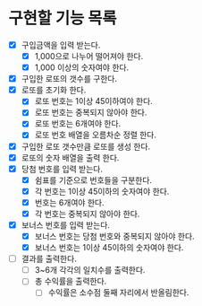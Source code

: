 # 구현할 기능 목록

- [x] 구입금액을 입력 받는다.
  - [x] 1,000으로 나누어 떨어져야 한다.
  - [x] 1,000 이상의 숫자여야 한다.
- [x] 구입한 로또의 갯수를 구한다.
- [x] 로또를 초기화 한다.
  - [x] 로또 번호는 1이상 45이하여야 한다.
  - [x] 로또 번호는 중복되지 않아야 한다.
  - [x] 로또 번호는 6개여야 한다.
  - [x] 로또 번호 배열을 오름차순 정렬 한다.
- [x] 구입한 로또 갯수만큼 로또를 생성 한다.
- [x] 로또의 숫자 배열을 출력 한다.
- [x] 당첨 번호를 입력 받는다.
  - [x] 쉼표를 기준으로 번호들을 구분한다.
  - [x] 각 번호는 1이상 45이하의 숫자여야 한다.
  - [x] 번호는 6개여야 한다.
  - [x] 각 번호는 중복되지 않아야 한다.
- [x] 보너스 번호를 입력 받는다.
  - [x] 보너스 번호는 당첨 번호와 중복되지 않아야 한다.
  - [x] 보너스 번호는 1이상 45이하의 숫자여야 한다.
- [ ] 결과를 출력한다.
  - [ ] 3~6개 각각의 일치수를 출력한다.
  - [ ] 총 수익률을 출력한다.
    - [ ] 수익률은 소수점 둘째 자리에서 반올림한다.
